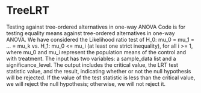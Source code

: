 # TreeLRT
Testing against tree-ordered alternatives in one-way ANOVA Code is for testing equality means against tree-ordered alternatives in one-way ANOVA. We have considered the Likelihood ratio test of H_0: mu_0 = mu_1 = ... = mu_k vs. H_1: mu_0 <= mu_i (at least one strict inequality), for all i >= 1, where mu_0 and mu_i represent the population means of the control and with treatment.  The input has two variables: a sample_data list and a significance_level. The output includes the critical value, the LRT test statistic value, and the result, indicating whether or not the null hypothesis will be rejected. If the value of the test statistic is less than the critical value, we will reject the null hypothesis; otherwise, we will not reject it.
